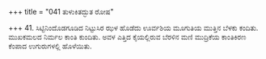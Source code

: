 +++
title = "041 ತುಳುಕಿತದ್ಭುತ ರೋಷ"

+++
41. ಸಿಟ್ಟಿನಿಂದೊಡಗೂಡಿದ ನಿಟ್ಟುಸಿರ ಝಳ ಹೊಡೆದು ಊರ್ವಶಿಯ ಮೂಗುತಿಯ ಮುತ್ತಿನ ಬೆಳಕು ಕಂದಿತು. ಮುಖಕಮಲದ ನಿರ್ಮಲ ಕಾಂತಿ ಕುಂದಿತು. ಅವಳ ಎತ್ತಿದ ಕೈಯಲ್ಲಿರುವ ಬೆರಳಿನ ಮಣಿ ಮುದ್ರಿಕೆಯ ಕಾಂತಿಕಿರಣ ಕೆಂಪಾದ ಉಗುರುಗಳಲ್ಲಿ ಹೊಳೆಯಿತು.